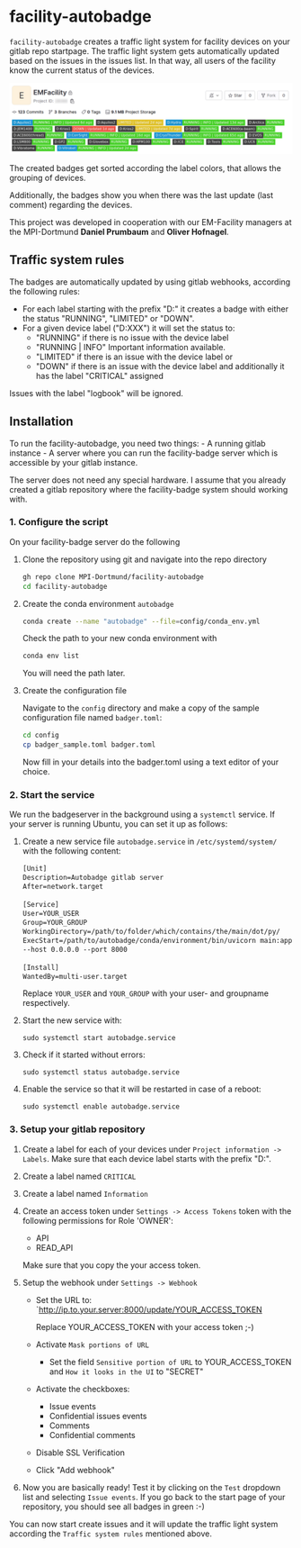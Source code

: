 # facility-autobadge

`facility-autobadge` creates a traffic light system for facility devices on your gitlab repo startpage. The traffic light system gets automatically updated based on the issues in the issues list. In that way, all users of the facility know the current status of the devices.

![autobadge example](resources/autobadge.png)

The created badges get sorted according the label colors, that allows the grouping of devices. 

Additionally, the badges show you when there was the last update (last comment) regarding the devices.

This project was developed in cooperation with our EM-Facility managers at the MPI-Dortmund **Daniel Prumbaum** and **Oliver Hofnagel**.

## Traffic system rules
The badges are automatically updated by using gitlab webhooks, according the following rules:

- For each label starting with the prefix "D:" it creates a badge with either the status "RUNNING", "LIMITED" or "DOWN".
- For a given device label ("D:XXX") it will set the status to:
    - "RUNNING" if there is no issue with the device label
    - "RUNNING | INFO" Important information available.
    - "LIMITED" if there is an issue with the device label or
    - "DOWN" if there is an issue with the device label and additionally it has the label "CRITICAL" assigned
    


Issues with the label "logbook" will be ignored.

## Installation

To run the facility-autobadge, you need two things:
    - A running gitlab instance
    - A server where you can run the facility-badge server which is accessible by your gitlab instance.

 The server does not need any special hardware.  I assume that you already created a gitlab repository where the facility-badge system should working with.


### 1. Configure the script

On your facility-badge server do the following

1. Clone the repository using git and navigate into the repo directory

    ```bash
    gh repo clone MPI-Dortmund/facility-autobadge
    cd facility-autobadge
    ```

2. Create the conda environment `autobadge`

    ```bash
    conda create --name "autobadge" --file=config/conda_env.yml
    ```

    Check the path to your new conda environment with

    ```bash
    conda env list
    ```

    You will need the path later.

3. Create the configuration file

    Navigate to the `config` directory and make a copy of the sample configuration file named `badger.toml`:
    ```bash
    cd config
    cp badger_sample.toml badger.toml
    ```
    Now fill in your details into the badger.toml using a text editor of your choice.

### 2. Start the service

We run the badgeserver in the background using a `systemctl` service. If your server is running Ubuntu, you can set it up as follows:

1. Create a new service file `autobadge.service` in `/etc/systemd/system/` with the following content:

    ```
    [Unit]
    Description=Autobadge gitlab server
    After=network.target

    [Service]
    User=YOUR_USER
    Group=YOUR_GROUP
    WorkingDirectory=/path/to/folder/which/contains/the/main/dot/py/
    ExecStart=/path/to/autobadge/conda/environment/bin/uvicorn main:app --host 0.0.0.0 --port 8000

    [Install]
    WantedBy=multi-user.target
    ```

    Replace `YOUR_USER` and `YOUR_GROUP` with your user- and groupname respectively.

2. Start the new service with:

    ```
    sudo systemctl start autobadge.service
    ```

3. Check if it started without errors:

    ```
    sudo systemctl status autobadge.service
    ```
4. Enable the service so that it will be restarted in case of a reboot:

    ```
    sudo systemctl enable autobadge.service
    ```

### 3. Setup your gitlab repository

1. Create a label for each of your devices under `Project information -> Labels`. Make sure that each device label starts with the prefix "D:".

2. Create a label named `CRITICAL`

3. Create a label named `Information`

4. Create an access token under `Settings -> Access Tokens` token with the following permissions for Role 'OWNER':
    - API
    - READ_API

    Make sure that you copy the your access token. 

4. Setup the webhook under `Settings -> Webhook`

    - Set the URL to: `http://ip.to.your.server:8000/update/YOUR_ACCESS_TOKEN
    
        Replace YOUR_ACCESS_TOKEN with your access token ;-)

    - Activate `Mask portions of URL`
        - Set the field `Sensitive portion of URL` to YOUR_ACCESS_TOKEN and `How it looks in the UI` to "SECRET"
    - Activate the checkboxes:
        - Issue events
        - Confidential issues events
        - Comments
        - Confidential comments
    - Disable SSL Verification

    - Click "Add webhook"

5. Now you are basically ready! Test it by clicking on the `Test` dropdown list and selecting `Issue events`. If you go back to the start page of your repository, you should see all badges in green :-) 

You can now start create issues and it will update the traffic light system according the `Traffic system rules` mentioned above.